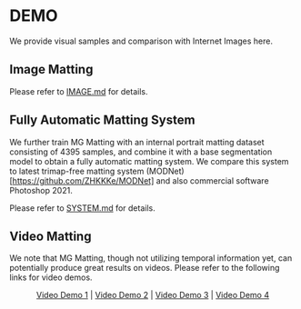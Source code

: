 # DEMO
We provide visual samples and comparison with Internet Images here.

## Image Matting
Please refer to [IMAGE.md](IMAGE.md) for details.

## Fully Automatic Matting System
We further train MG Matting with an internal portrait matting dataset consisting of 4395 samples, and combine it with a base segmentation model to obtain a fully automatic matting system. We compare this system to latest trimap-free matting system (MODNet)[https://github.com/ZHKKKe/MODNet] and also commercial software Photoshop 2021.

Please refer to [SYSTEM.md](SYSTEM.md) for details.

## Video Matting
We note that MG Matting, though not utilizing temporal information yet, can potentially produce great results on videos. Please refer to the following links for video demos.

<p align="center">
  <a href="https://youtu.be/CB5pLIbRT28">Video Demo 1</a> |
  <a href="https://youtu.be/ldlvGGWTbFI">Video Demo 2</a> |
  <a href="https://youtu.be/4_4O13yA4AQ">Video Demo 3</a> |
  <a href="https://youtu.be/fOHNvrPwPrE">Video Demo 4</a> 
</p>
